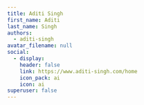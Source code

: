 ```yaml
---
title: Aditi Singh
first_name: Aditi
last_name: Singh
authors:
  - aditi-singh
avatar_filename: null
social:
  - display:
    header: false
    link: https://www.aditi-singh.com/home
    icon_pack: ai
    icon: ai
superuser: false
---
```

